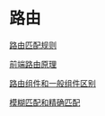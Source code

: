 # 路由

[路由匹配规则](%E8%B7%AF%E7%94%B1%201845869c80d842288d5756098fe66e9d/%E8%B7%AF%E7%94%B1%E5%8C%B9%E9%85%8D%E8%A7%84%E5%88%99%209922db7d1e24497086ece7f7a938e6da.md)

[前端路由原理](%E8%B7%AF%E7%94%B1%201845869c80d842288d5756098fe66e9d/%E5%89%8D%E7%AB%AF%E8%B7%AF%E7%94%B1%E5%8E%9F%E7%90%86%20a02e409071c146c2851ebb9fd963f74a.md)

[路由组件和一般组件区别](%E8%B7%AF%E7%94%B1%201845869c80d842288d5756098fe66e9d/%E8%B7%AF%E7%94%B1%E7%BB%84%E4%BB%B6%E5%92%8C%E4%B8%80%E8%88%AC%E7%BB%84%E4%BB%B6%E5%8C%BA%E5%88%AB%205b9f443c60754f489fff20735ee04afb.md)

[模糊匹配和精确匹配](%E8%B7%AF%E7%94%B1%201845869c80d842288d5756098fe66e9d/%E6%A8%A1%E7%B3%8A%E5%8C%B9%E9%85%8D%E5%92%8C%E7%B2%BE%E7%A1%AE%E5%8C%B9%E9%85%8D%20c06562687b8b41c48e556b8a6da4b3c0.md)